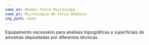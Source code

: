 ```yaml
---
name_en: Atomic Force Microscopy
name_pt: Microscopia de Força Atômica
img_path: none
---
```

Equipamento necessário para analises topográficas e superficiais de amostras
depositadas por diferentes técnicas.

